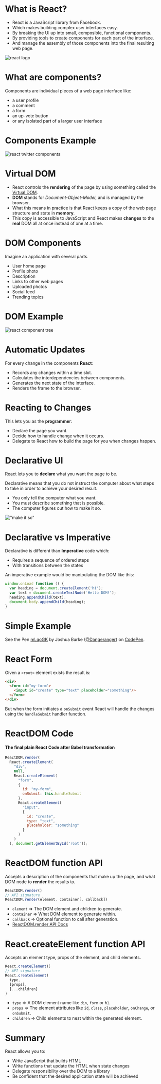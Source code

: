 # What is React?

- React is a JavaScript library from Facebook.
- Which makes building complex user interfaces easy.
- By breaking the UI up into small, composible, functional components.
- By providing tools to create components for each part of the interface.
- And manage the assembly of those components into the final resulting web page.

![react logo](/images/React-icon.svg)

# What are components?

Components are individual pieces of a web page interface like:

- a user profile
- a comment
- a form
- an up-vote button
- or any isolated part of a larger user interface

# Components Example

![react twitter components](/images/react-twitter-components.jpg)

# Virtual DOM

- React controls the **rendering** of the page by using something called the [Virtual DOM](https://reactjs.org/docs/faq-internals.html).
- **DOM** stands for *Document-Object-Model*, and is managed by the browser.
- What this means in practice is that React keeps a copy of the web page structure and state in **memory**.
- This copy is accessible to JavaScript and React makes **changes** to the **real** DOM all at once instead of one at a time.

# DOM Components

Imagine an application with several parts.

- User home page
- Profile photo
- Description
- Links to other web pages
- Uploaded photos
- Social feed
- Trending topics

# DOM Example


![react component tree](/images/react-component-tree.svg)

# Automatic Updates

For every change in the components **React**:

- Records any changes within a time slot.
- Calculates the interdependencies between components.
- Generates the next state of the interface.
- Renders the frame to the browser.

# Reacting to Changes

This lets you as the **programmer**:

- Declare the page you want.
- Decide how to handle change when it occurs.
- Delegate to React how to build the page for you when changes happen.

# Declarative UI

React lets you to **declare** what you want the page to be.

Declarative means that you do not instruct the computer about what steps to take in order to achieve your desired result.

- You only tell the computer what you want.
- You must describe something that is possible.
- The computer figures out how to make it so.

!["make it so"](./make-it-so.jpg)

# Declarative vs Imperative

Declarative is different than **Imperative** code which:

- Requires a sequence of ordered steps
- With transitions between the states

An imperative example would be manipulating the DOM like this:

```javascript
window.onLoad function () {
  var heading = document.createElement('h1');
  var text = document.createTextNode('Hello DOM!');
  heading.appendChild(text);
  document.body.appendChild(heading);
}
```

# Simple Example

<p data-height="228" data-theme-id="dark" data-slug-hash="mLqoGK" data-default-tab="babel" data-user="Dangeranger" data-embed-version="2" data-pen-title="mLqoGK" class="codepen">See the Pen <a href="https://codepen.io/Dangeranger/pen/mLqoGK/">mLqoGK</a> by Joshua Burke (<a href="https://codepen.io/Dangeranger">@Dangeranger</a>) on <a href="https://codepen.io">CodePen</a>.</p>
<script async src="https://static.codepen.io/assets/embed/ei.js"></script>


# React Form

Given a `<root>` element exists the result is:

```html
<div>
  <form id="my-form">
    <input id="create" type="text" placeholder="something"/>
  </form>
</div>
```

But when the form initiates a `onSubmit` event React will handle the changes using the `handleSubmit` handler function.

# ReactDOM Code

#### The final plain React Code after Babel transformation

```javascript
ReactDOM.render(
  React.createElement(
    "div",
    null,
    React.createElement(
      "form",
      {
        id: "my-form",
        onSubmit: this.handleSubmit
      },
      React.createElement(
        "input",
        {
          id: "create",
          type: "text",
          placeholder: "something"
        }
      )
    )
  ), document.getElementById('root'));
```

# ReactDOM function API

Accepts a description of the components that make up the page, and what DOM node to **render** the results to.

```javascript
ReactDOM.render()
// API signature
ReactDOM.render(element, container[, callback])
```

- `element` => The DOM element and children to generate.
- `container` => What DOM element to generate within.
- `callback` => Optional function to call after generation.
- [ReactDOM.render API Docs](https://reactjs.org/docs/react-api.html#createelement)

# React.createElement function API

Accepts an element type, props of the element, and child elements.

```javascript
React.createElement()
// API signature
React.createElement(
  type,
  [props],
  [...children]
)
```

- `type` => A DOM element name like `div`, `form` or `h1`.
- `props` => The element attributes like `id`, `class`, `placeholder`, `onChange`, or `onSubmit`.
- `children` => Child elements to nest within the generated element.

# Summary

React allows you to:

- Write JavaScript that builds HTML
- Write functions that update the HTML when state changes
- Delegate responsibility over the DOM to a library
- Be confident that the desired application state will be achieved
